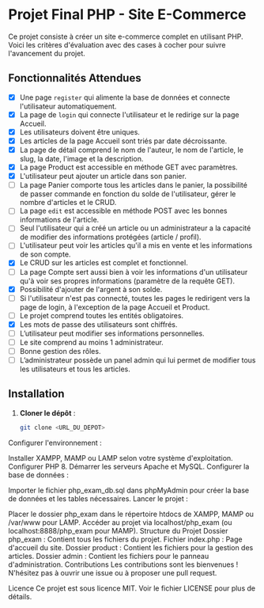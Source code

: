 
# Projet Final PHP - Site E-Commerce

Ce projet consiste à créer un site e-commerce complet en utilisant PHP. Voici les critères d'évaluation avec des cases à cocher pour suivre l'avancement du projet.

## Fonctionnalités Attendues

- [x] Une page `register` qui alimente la base de données et connecte l'utilisateur automatiquement.
- [x] La page de `login` qui connecte l'utilisateur et le redirige sur la page Accueil.
- [x] Les utilisateurs doivent être uniques.
- [x] Les articles de la page Accueil sont triés par date décroissante.
- [x] La page de détail comprend le nom de l'auteur, le nom de l'article, le slug, la date, l'image et la description.
- [x] La page Product est accessible en méthode GET avec paramètres.
- [x] L'utilisateur peut ajouter un article dans son panier.
- [ ] La page Panier comporte tous les articles dans le panier, la possibilité de passer commande en fonction du solde de l'utilisateur, gérer le nombre d'articles et le CRUD.
- [ ] La page `edit` est accessible en méthode POST avec les bonnes informations de l'article.
- [ ] Seul l'utilisateur qui a créé un article ou un administrateur a la capacité de modifier des informations protégées (article / profil).
- [ ] L'utilisateur peut voir les articles qu'il a mis en vente et les informations de son compte.
- [x] Le CRUD sur les articles est complet et fonctionnel.
- [ ] La page Compte sert aussi bien à voir les informations d'un utilisateur qu'à voir ses propres informations (paramètre de la requête GET).
- [x] Possibilité d'ajouter de l'argent à son solde.
- [ ] Si l'utilisateur n'est pas connecté, toutes les pages le redirigent vers la page de login, à l'exception de la page Accueil et Product.
- [ ] Le projet comprend toutes les entités obligatoires.
- [x] Les mots de passe des utilisateurs sont chiffrés.
- [ ] L’utilisateur peut modifier ses informations personnelles.
- [ ] Le site comprend au moins 1 administrateur.
- [ ] Bonne gestion des rôles.
- [ ] L’administrateur possède un panel admin qui lui permet de modifier tous les utilisateurs et tous les articles.

## Installation

1. **Cloner le dépôt** :
   ```bash
   git clone <URL_DU_DEPOT>
   ```

Configurer l'environnement :

Installer XAMPP, MAMP ou LAMP selon votre système d'exploitation.
Configurer PHP 8.
Démarrer les serveurs Apache et MySQL.
Configurer la base de données :

Importer le fichier php_exam_db.sql dans phpMyAdmin pour créer la base de données et les tables nécessaires.
Lancer le projet :

Placer le dossier php_exam dans le répertoire htdocs de XAMPP, MAMP ou /var/www pour LAMP.
Accéder au projet via localhost/php_exam (ou localhost:8888/php_exam pour MAMP).
Structure du Projet
Dossier php_exam : Contient tous les fichiers du projet.
Fichier index.php : Page d'accueil du site.
Dossier product : Contient les fichiers pour la gestion des articles.
Dossier admin : Contient les fichiers pour le panneau d'administration.
Contributions
Les contributions sont les bienvenues ! N'hésitez pas à ouvrir une issue ou à proposer une pull request.

Licence
Ce projet est sous licence MIT. Voir le fichier LICENSE pour plus de détails.